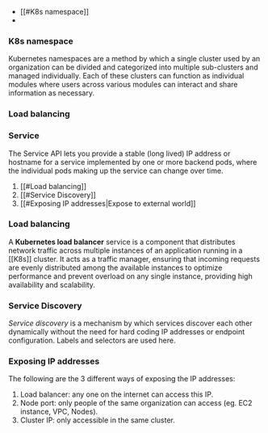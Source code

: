 - [[#K8s namespace]]
- 
### K8s namespace
Kubernetes namespaces are a method by which a single cluster used by an organization can be divided and categorized into multiple sub-clusters and managed individually. Each of these clusters can function as individual modules where users across various modules can interact and share information as necessary.

### Load balancing


### Service
The Service API lets you provide a stable (long lived) IP address or hostname for a service implemented by one or more backend pods, where the individual pods making up the service can change over time.
1. [[#Load balancing]]
2. [[#Service Discovery]]
3. [[#Exposing IP addresses|Expose to external world]]

### Load balancing
A **Kubernetes load balancer** service is a component that distributes network traffic across multiple instances of an application running in a [[K8s]] cluster. It acts as a traffic manager, ensuring that incoming requests are evenly distributed among the available instances to optimize performance and prevent overload on any single instance, providing high availability and scalability.

### Service Discovery
_Service discovery_ is a mechanism by which services discover each other dynamically without the need for hard coding IP addresses or endpoint configuration. 
Labels and selectors are used here.


### Exposing IP addresses
The following are the 3 different ways of exposing the IP addresses:
1. Load balancer: any one on the internet can access this IP.
2. Node port: only people of the same organization can access (eg. EC2 instance, VPC, Nodes).
3. Cluster IP: only accessible in the same cluster.

